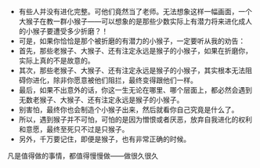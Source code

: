- 有些人并没有进化完整。可他们竟然当了老师。无法想象这样一幅画面，一个大猴子在教一群小猴子——可以想象的是那些少数实际上有潜力将来进化成人的小猴子要遭受多少折磨？！
- 可是，如果你恰恰是那个被折磨的有潜力的小猴子，一定要听从我的劝告：
- 首先，那些老猴子、大猴子、还有注定永远是猴子的小猴子，如果在折磨你，实际上真的不是故意的。
- 其次，那些老猴子、大猴子、还有注定永远是猴子的小猴子，其实根本无法阻碍你进化，除非你愿意被他们阻拦，最终变得跟他们一样。
- 最后，如果不出意外的话，你这一生无论在哪里、哪个层面上，都必然会遇到无数老猴子、大猴子、还有注定永远是猴子的小猴子。
- 别害怕，最终你也会制造个小猴子出来，然后就看你自己究竟是什么了。
- 所以，遇到猴子并不可怕，可怕的是因为憎恨或者厌恶，放弃自我进化的权利和意愿，最终至死只不过是只猴子。
- 另外，千万要记住，即便是猴子，也有非常正确的时候。

凡是值得做的事情，都值得慢慢做——做很久很久
